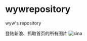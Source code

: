 # wywrepository
wyw's repository


登陆新浪、抓取首页的所有图片
![sina](https://ss0.bdstatic.com/5aV1bjqh_Q23odCf/static/superman/img/logo/logo_white_fe6da1ec.png)
